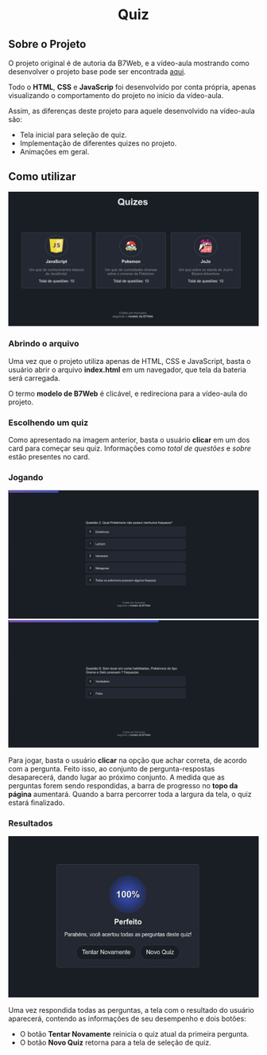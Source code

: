 <h1 align="center">Quiz</h1>

## Sobre o Projeto
O projeto original é de autoria da B7Web, e a vídeo-aula mostrando como desenvolver o projeto base pode ser encontrada [aqui](https://alunos.b7web.com.br/curso/javascript/d7js-projeto-6-quiz).

Todo o **HTML**, **CSS**  e **JavaScrip** foi desenvolvido por conta própria, apenas visualizando o comportamento do projeto no início da vídeo-aula.

Assim, as diferenças deste projeto para aquele desenvolvido na vídeo-aula são:
- Tela inicial para seleção de quiz.
- Implementação de diferentes quizes no projeto.
- Animações em geral.


## Como utilizar
![Tela Inicial](assets/images/TelaInicial.png)

### Abrindo o arquivo
Uma vez que o projeto utiliza apenas de HTML, CSS e JavaScript, basta o usuário abrir o arquivo **index.html** em um navegador, que tela da bateria será carregada.

O termo **modelo de B7Web** é clicável, e redireciona para a vídeo-aula do projeto.

### Escolhendo um quiz
Como apresentado na imagem anterior, basta o usuário **clicar** em um dos card para começar seu quiz. Informações como *total de questões* e *sobre* estão presentes no card.

### Jogando
![Progresso 1](assets/images/Progress1.png)
![Progresso 2](assets/images/Progress2.png)

Para jogar, basta o usuário **clicar** na opção que achar correta, de acordo com a pergunta. Feito isso, ao conjunto de pergunta-respostas desaparecerá, dando lugar ao próximo conjunto. A medida que as perguntas forem sendo respondidas, a barra de progresso no **topo da página** aumentará. Quando a barra percorrer toda a largura da tela, o quiz estará finalizado.


### Resultados
![Resultados](assets/images/Results.png)

Uma vez respondida todas as perguntas, a tela com o resultado do usuário aparecerá, contendo as informações de seu desempenho e dois botões:
- O botão **Tentar Novamente** reinicia o quiz atual da primeira pergunta.
- O botão **Novo Quiz** retorna para a tela de seleção de quiz.
 
